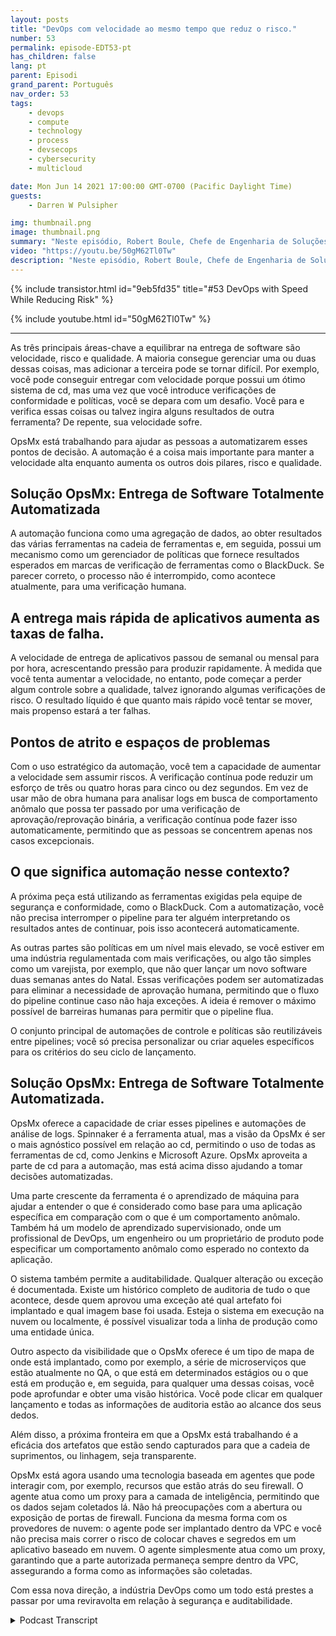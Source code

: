 ```yaml
---
layout: posts
title: "DevOps com velocidade ao mesmo tempo que reduz o risco."
number: 53
permalink: episode-EDT53-pt
has_children: false
lang: pt
parent: Episodi
grand_parent: Português
nav_order: 53
tags:
    - devops
    - compute
    - technology
    - process
    - devsecops
    - cybersecurity
    - multicloud

date: Mon Jun 14 2021 17:00:00 GMT-0700 (Pacific Daylight Time)
guests:
    - Darren W Pulsipher

img: thumbnail.png
image: thumbnail.png
summary: "Neste episódio, Robert Boule, Chefe de Engenharia de Soluções na OpsMx, junta-se a Darren para falar sobre como melhorar a velocidade sem aumentar o risco no processo DevOps. As três áreas-chave a equilibrar na entrega de software são velocidade, risco e qualidade. A maioria consegue gerenciar uma ou duas dessas coisas, mas adicionar a terceira pode se tornar difícil. Por exemplo, você pode ser capaz de entregar com velocidade porque possui um ótimo sistema de entrega contínua (cd), mas uma vez que você introduz verificações de conformidade e políticas, você enfrenta um desafio. Você para e verifica essas coisas, ou talvez importe alguns resultados de outra ferramenta? De repente, sua velocidade sofre."
video: "https://youtu.be/50gM62Tl0Tw"
description: "Neste episódio, Robert Boule, Chefe de Engenharia de Soluções na OpsMx, junta-se a Darren para falar sobre como melhorar a velocidade sem aumentar o risco no processo DevOps. As três áreas-chave a equilibrar na entrega de software são velocidade, risco e qualidade. A maioria consegue gerenciar uma ou duas dessas coisas, mas adicionar a terceira pode se tornar difícil. Por exemplo, você pode ser capaz de entregar com velocidade porque possui um ótimo sistema de entrega contínua (cd), mas uma vez que você introduz verificações de conformidade e políticas, você enfrenta um desafio. Você para e verifica essas coisas, ou talvez importe alguns resultados de outra ferramenta? De repente, sua velocidade sofre."
---
```


<div>
{% include transistor.html id="9eb5fd35" title="#53 DevOps with Speed While Reducing Risk" %}

{% include youtube.html id="50gM62Tl0Tw" %}
</div>

---

As três principais áreas-chave a equilibrar na entrega de software são velocidade, risco e qualidade. A maioria consegue gerenciar uma ou duas dessas coisas, mas adicionar a terceira pode se tornar difícil. Por exemplo, você pode conseguir entregar com velocidade porque possui um ótimo sistema de cd, mas uma vez que você introduce verificações de conformidade e políticas, você se depara com um desafio. Você para e verifica essas coisas ou talvez ingira alguns resultados de outra ferramenta? De repente, sua velocidade sofre.

OpsMx está trabalhando para ajudar as pessoas a automatizarem esses pontos de decisão. A automação é a coisa mais importante para manter a velocidade alta enquanto aumenta os outros dois pilares, risco e qualidade.

## Solução OpsMx: Entrega de Software Totalmente Automatizada

A automação funciona como uma agregação de dados, ao obter resultados das várias ferramentas na cadeia de ferramentas e, em seguida, possui um mecanismo como um gerenciador de políticas que fornece resultados esperados em marcas de verificação de ferramentas como o BlackDuck. Se parecer correto, o processo não é interrompido, como acontece atualmente, para uma verificação humana.

## A entrega mais rápida de aplicativos aumenta as taxas de falha.

A velocidade de entrega de aplicativos passou de semanal ou mensal para por hora, acrescentando pressão para produzir rapidamente. À medida que você tenta aumentar a velocidade, no entanto, pode começar a perder algum controle sobre a qualidade, talvez ignorando algumas verificações de risco. O resultado líquido é que quanto mais rápido você tentar se mover, mais propenso estará a ter falhas.

## Pontos de atrito e espaços de problemas

Com o uso estratégico da automação, você tem a capacidade de aumentar a velocidade sem assumir riscos. A verificação contínua pode reduzir um esforço de três ou quatro horas para cinco ou dez segundos. Em vez de usar mão de obra humana para analisar logs em busca de comportamento anômalo que possa ter passado por uma verificação de aprovação/reprovação binária, a verificação contínua pode fazer isso automaticamente, permitindo que as pessoas se concentrem apenas nos casos excepcionais.

## O que significa automação nesse contexto?

A próxima peça está utilizando as ferramentas exigidas pela equipe de segurança e conformidade, como o BlackDuck. Com a automatização, você não precisa interromper o pipeline para ter alguém interpretando os resultados antes de continuar, pois isso acontecerá automaticamente.

As outras partes são políticas em um nível mais elevado, se você estiver em uma indústria regulamentada com mais verificações, ou algo tão simples como um varejista, por exemplo, que não quer lançar um novo software duas semanas antes do Natal. Essas verificações podem ser automatizadas para eliminar a necessidade de aprovação humana, permitindo que o fluxo do pipeline continue caso não haja exceções. A ideia é remover o máximo possível de barreiras humanas para permitir que o pipeline flua.

O conjunto principal de automações de controle e políticas são reutilizáveis entre pipelines; você só precisa personalizar ou criar aqueles específicos para os critérios do seu ciclo de lançamento.

## Solução OpsMx: Entrega de Software Totalmente Automatizada.

OpsMx oferece a capacidade de criar esses pipelines e automações de análise de logs. Spinnaker é a ferramenta atual, mas a visão da OpsMx é ser o mais agnóstico possível em relação ao cd, permitindo o uso de todas as ferramentas de cd, como Jenkins e Microsoft Azure. OpsMx aproveita a parte de cd para a automação, mas está acima disso ajudando a tomar decisões automatizadas.

Uma parte crescente da ferramenta é o aprendizado de máquina para ajudar a entender o que é considerado como base para uma aplicação específica em comparação com o que é um comportamento anômalo. Também há um modelo de aprendizado supervisionado, onde um profissional de DevOps, um engenheiro ou um proprietário de produto pode especificar um comportamento anômalo como esperado no contexto da aplicação.

O sistema também permite a auditabilidade. Qualquer alteração ou exceção é documentada. Existe um histórico completo de auditoria de tudo o que acontece, desde quem aprovou uma exceção até qual artefato foi implantado e qual imagem base foi usada. Esteja o sistema em execução na nuvem ou localmente, é possível visualizar toda a linha de produção como uma entidade única.

Outro aspecto da visibilidade que o OpsMx oferece é um tipo de mapa de onde está implantado, como por exemplo, a série de microserviços que estão atualmente no QA, o que está em determinados estágios ou o que está em produção e, em seguida, para qualquer uma dessas coisas, você pode aprofundar e obter uma visão histórica. Você pode clicar em qualquer lançamento e todas as informações de auditoria estão ao alcance dos seus dedos.

Além disso, a próxima fronteira em que a OpsMx está trabalhando é a eficácia dos artefatos que estão sendo capturados para que a cadeia de suprimentos, ou linhagem, seja transparente.

OpsMx está agora usando uma tecnologia baseada em agentes que pode interagir com, por exemplo, recursos que estão atrás do seu firewall. O agente atua como um proxy para a camada de inteligência, permitindo que os dados sejam coletados lá. Não há preocupações com a abertura ou exposição de portas de firewall. Funciona da mesma forma com os provedores de nuvem: o agente pode ser implantado dentro da VPC e você não precisa mais correr o risco de colocar chaves e segredos em um aplicativo baseado em nuvem. O agente simplesmente atua como um proxy, garantindo que a parte autorizada permaneça sempre dentro da VPC, assegurando a forma como as informações são coletadas.

Com essa nova direção, a indústria DevOps como um todo está prestes a passar por uma reviravolta em relação à segurança e auditabilidade.



<details>
<summary> Podcast Transcript </summary>

<p></p>

</details>
